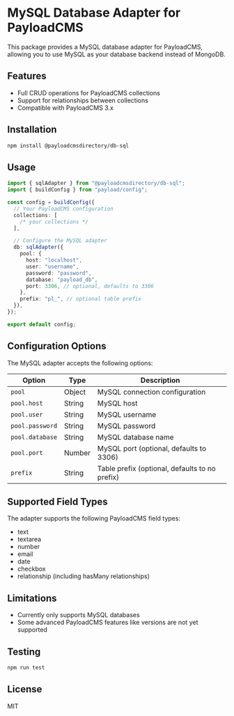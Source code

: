 # MySQL Database Adapter for PayloadCMS

This package provides a MySQL database adapter for PayloadCMS, allowing you to use MySQL as your database backend instead of MongoDB.

## Features

- Full CRUD operations for PayloadCMS collections
- Support for relationships between collections
- Compatible with PayloadCMS 3.x

## Installation

```bash
npm install @payloadcmsdirectory/db-sql
```

## Usage

```typescript
import { sqlAdapter } from "@payloadcmsdirectory/db-sql";
import { buildConfig } from "payload/config";

const config = buildConfig({
  // Your PayloadCMS configuration
  collections: [
    /* your collections */
  ],

  // Configure the MySQL adapter
  db: sqlAdapter({
    pool: {
      host: "localhost",
      user: "username",
      password: "password",
      database: "payload_db",
      port: 3306, // optional, defaults to 3306
    },
    prefix: "pl_", // optional table prefix
  }),
});

export default config;
```

## Configuration Options

The MySQL adapter accepts the following options:

| Option          | Type   | Description                                    |
| --------------- | ------ | ---------------------------------------------- |
| `pool`          | Object | MySQL connection configuration                 |
| `pool.host`     | String | MySQL host                                     |
| `pool.user`     | String | MySQL username                                 |
| `pool.password` | String | MySQL password                                 |
| `pool.database` | String | MySQL database name                            |
| `pool.port`     | Number | MySQL port (optional, defaults to 3306)        |
| `prefix`        | String | Table prefix (optional, defaults to no prefix) |

## Supported Field Types

The adapter supports the following PayloadCMS field types:

- text
- textarea
- number
- email
- date
- checkbox
- relationship (including hasMany relationships)

## Limitations

- Currently only supports MySQL databases
- Some advanced PayloadCMS features like versions are not yet supported

## Testing

```bash
npm run test
```

## License

MIT
